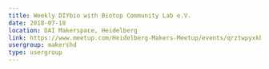 ```yaml
---
title: Weekly DIYbio with Biotop Community Lab e.V.
date: 2018-07-18
location: DAI Makerspace, Heidelberg
link: https://www.meetup.com/Heidelberg-Makers-Meetup/events/qrztwpyxkbxb/
usergroup: makershd
type: usergroup
---
```

